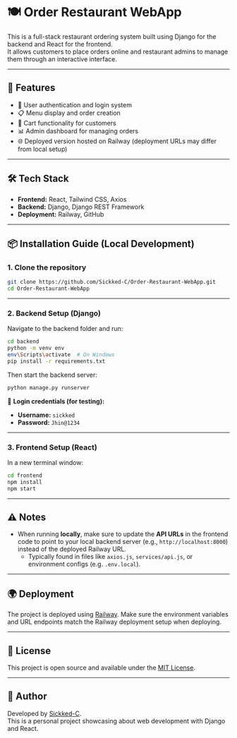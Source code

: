 # 🍽️ Order Restaurant WebApp

This is a full-stack restaurant ordering system built using Django for the backend and React for the frontend.  
It allows customers to place orders online and restaurant admins to manage them through an interactive interface.

---

## 🚀 Features

- 🧾 User authentication and login system
- 📋 Menu display and order creation
- 🛒 Cart functionality for customers
- 📊 Admin dashboard for managing orders
- 🌐 Deployed version hosted on Railway (deployment URLs may differ from local setup)

---

## 🛠️ Tech Stack

- **Frontend:** React, Tailwind CSS, Axios
- **Backend:** Django, Django REST Framework
- **Deployment:** Railway, GitHub

---

## 📦 Installation Guide (Local Development)

### 1. Clone the repository
```bash
git clone https://github.com/Sickked-C/Order-Restaurant-WebApp.git
cd Order-Restaurant-WebApp
```

---

### 2. Backend Setup (Django)

Navigate to the backend folder and run:

```bash
cd backend
python -m venv env
env\Scripts\activate  # On Windows
pip install -r requirements.txt
```

Then start the backend server:

```bash
python manage.py runserver
```

📌 **Login credentials (for testing):**
- **Username:** `sickked`
- **Password:** `Jhin@1234`

---

### 3. Frontend Setup (React)

In a new terminal window:

```bash
cd frontend
npm install
npm start
```

---

## ⚠️ Notes

- When running **locally**, make sure to update the **API URLs** in the frontend code to point to your local backend server (e.g., `http://localhost:8000`) instead of the deployed Railway URL.
  - Typically found in files like `axios.js`, `services/api.js`, or environment configs (e.g. `.env.local`).

---

## 🌍 Deployment

The project is deployed using [Railway](https://railway.app/). Make sure the environment variables and URL endpoints match the Railway deployment setup when deploying.

---

## 📄 License

This project is open source and available under the [MIT License](LICENSE).

---

## 👤 Author

Developed by [Sickked-C](https://github.com/Sickked-C).  
This is a personal project showcasing about web development with Django and React.
